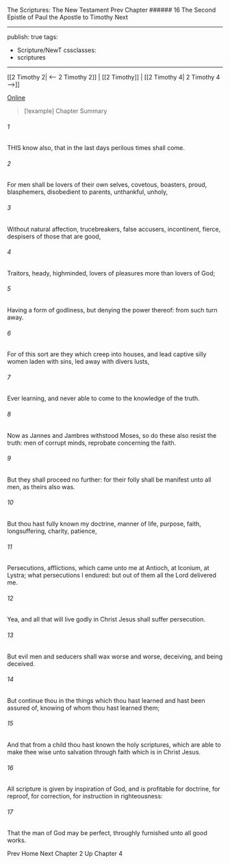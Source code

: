 The Scriptures: The New Testament
Prev
Chapter ###### 16
The Second Epistle of Paul the Apostle to Timothy
Next

---
publish: true
tags:
  - Scripture/NewT
cssclasses:
  - scriptures
---
[[2 Timothy 2| <-- 2 Timothy 2]] | [[2 Timothy]] | [[2 Timothy 4| 2 Timothy 4 -->]]

[Online](https://churchofjesuschrist.org/study/scriptures/nt/2-tim/3?lang=eng)

>[!example] Chapter Summary
>
###### 1
THIS know also, that in the last days perilous times shall come.
###### 2
For men shall be lovers of their own selves, covetous, boasters, proud, blasphemers, disobedient to parents, unthankful, unholy,
###### 3
Without natural affection, trucebreakers, false accusers, incontinent, fierce, despisers of those that are good,
###### 4
Traitors, heady, highminded, lovers of pleasures more than lovers of God;
###### 5
Having a form of godliness, but denying the power thereof: from such turn away.
###### 6
For of this sort are they which creep into houses, and lead captive silly women laden with sins, led away with divers lusts,
###### 7
Ever learning, and never able to come to the knowledge of the truth.
###### 8
Now as Jannes and Jambres withstood Moses, so do these also resist the truth: men of corrupt minds, reprobate concerning the faith.
###### 9
But they shall proceed no further: for their folly shall be manifest unto all men, as theirs also was.
###### 10
But thou hast fully known my doctrine, manner of life, purpose, faith, longsuffering, charity, patience,
###### 11
Persecutions, afflictions, which came unto me at Antioch, at Iconium, at Lystra; what persecutions I endured: but out of them all the Lord delivered me.
###### 12
Yea, and all that will live godly in Christ Jesus shall suffer persecution.
###### 13
But evil men and seducers shall wax worse and worse, deceiving, and being deceived.
###### 14
But continue thou in the things which thou hast learned and hast been assured of, knowing of whom thou hast learned them;
###### 15
And that from a child thou hast known the holy scriptures, which are able to make thee wise unto salvation through faith which is in Christ Jesus.
###### 16
All scripture is given by inspiration of God, and is profitable for doctrine, for reproof, for correction, for instruction in righteousness:
###### 17
That the man of God may be perfect, throughly furnished unto all good works.

Prev
Home
Next
Chapter 2
Up
Chapter 4



